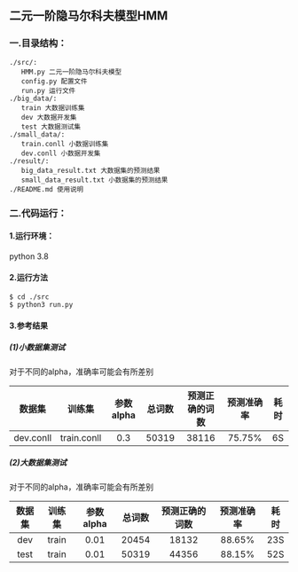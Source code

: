 ## 二元一阶隐马尔科夫模型HMM

### 一.目录结构：

```
./src/:
   HMM.py 二元一阶隐马尔科夫模型
   config.py 配置文件
   run.py 运行文件
./big_data/:
   train 大数据训练集
   dev 大数据开发集
   test 大数据测试集
./small_data/:
   train.conll 小数据训练集
   dev.conll 小数据开发集
./result/:
   big_data_result.txt 大数据集的预测结果
   small_data_result.txt 小数据集的预测结果
./README.md 使用说明
```

### 二.代码运行：

#### 1.运行环境：

python 3.8

#### 2.运行方法

```
$ cd ./src
$ python3 run.py
```

#### 3.参考结果

##### (1)小数据集测试

对于不同的alpha，准确率可能会有所差别

|  数据集   |   训练集    | 参数alpha | 总词数 | 预测正确的词数 | 预测准确率 | 耗时 |
| :-------: | :---------: | :-------: | :----: | :------------: | :--------: | :--: |
| dev.conll | train.conll |    0.3    | 50319  |     38116      |   75.75%   |  6S  |

##### (2)大数据集测试

对于不同的alpha，准确率可能会有所差别

| 数据集 | 训练集 | 参数alpha | 总词数 | 预测正确的词数 | 预测准确率 | 耗时 |
| :----: | :----: | :-------: | :----: | :------------: | :--------: | :--: |
|  dev   | train  |   0.01    | 20454  |     18132      |   88.65%   | 23S  |
|  test  | train  |   0.01    | 50319  |     44356      |   88.15%   | 52S  |